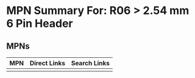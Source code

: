 



# MPN Summary For: R06 > 2.54 mm 6 Pin Header

## MPNs
  

|MPN|Direct Links|Search Links|
| :--- | :--- | :--- |
||||
